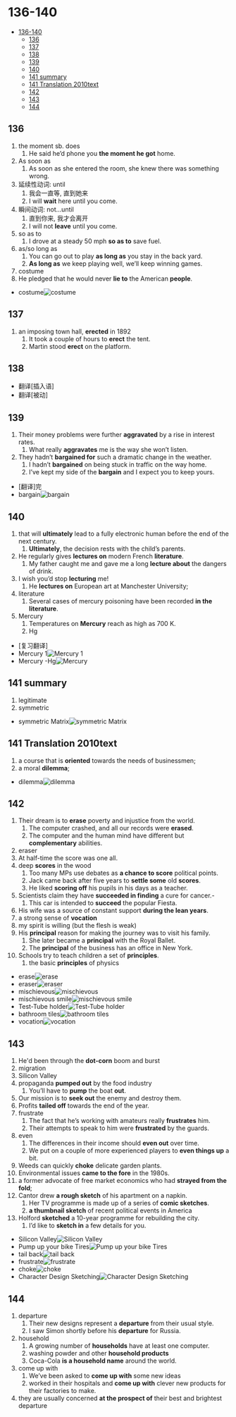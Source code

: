 # 136-140

- [136-140](#136-140)
  - [136](#136)
  - [137](#137)
  - [138](#138)
  - [139](#139)
  - [140](#140)
  - [141 summary](#141-summary)
  - [141 Translation 2010text](#141-translation-2010text)
  - [142](#142)
  - [143](#143)
  - [144](#144)

## 136

1. the moment sb. does
   1. He said he’d phone you **the moment he got** home.
2. As soon as
   1. As soon as she entered the room, she knew there was something wrong.
3. 延续性动词: until
   1. 我会一直等, 直到她来
   2. I will **wait** here until you come.
4. 瞬间动词: not...until
   1. 直到你来, 我才会离开
   2. I will not **leave** until you come.
5. so as to
   1. I drove at a steady 50 mph **so as to** save fuel.
6. as/so long as
   1. You can go out to play **as long as** you stay in the back yard.
   2. **As long as** we keep playing well, we’ll keep winning games.
7. costume
8. He pledged that he would never **lie to** the American **people**.

- costume![costume](https://www.rastaimposta.com/DSN/rastaimpostacom/Commerce/ProductImages/lg1_000785.jpg)

## 137

1. an imposing town hall, **erected** in 1892
   1. It took a couple of hours to **erect** the tent.
   2. Martin stood **erect** on the platform.

## 138

- 翻译[插入语]
- 翻译[被动]

## 139

1. Their money problems were further **aggravated** by a rise in interest rates.
   1. What really **aggravates** me is the way she won’t listen.
2. They hadn’t **bargained for** such a dramatic change in the weather.
   1. I hadn’t **bargained** on being stuck in traffic on the way home.
   2. I’ve kept my side of the **bargain** and I expect you to keep yours.

- [翻译]完
- bargain![bargain](https://www.industriallogic.com/img/blog/2010/12/bargainHuntingForCoats.jpg)

## 140

1. that will **ultimately** lead to a fully electronic human before the end of the next century.
   1. **Ultimately**, the decision rests with the child’s parents.
2. He regularly gives **lectures on** modern French **literature**.
   1. My father caught me and gave me a long **lecture about** the dangers of drink.
3. I wish you’d stop **lecturing** me!
   1. He **lectures on** European art at Manchester University;
4. literature
   1. Several cases of mercury poisoning have been recorded **in the literature**.
5. Mercury
   1. Temperatures on **Mercury** reach as high as 700 K.
   2. Hg

- [复习翻译]
- Mercury 1![Mercury 1](https://solarsystem.nasa.gov/system/stellar_items/image_files/2_feature_1600x900_mercury.jpg)
- Mercury -Hg![Mercury](https://cdn.britannica.com/91/150291-050-675525C7/mercury-beads-glass-container.jpg)

## 141 summary

1. legitimate
2. symmetric

- symmetric Matrix![symmetric Matrix](https://cdn1.byjus.com/wp-content/uploads/2020/07/Symmetric-Matrix-Skew-Symmetric-Matrix.png)

## 141 Translation 2010text

1. a course that is **oriented** towards the needs of businessmen;
2. a moral **dilemma**;

- dilemma![dilemma](https://merriam-webster.com/assets/mw/images/article/art-wap-landing-mp-lg/dilemma-1566@1x.jpg)

## 142

1. Their dream is to **erase** poverty and injustice from the world.
   1. The computer crashed, and all our records were **erased**.
   2. The computer and the human mind have different but **complementary** abilities.
2. eraser
3. At half-time the score was one all.
4. deep **scores** in the wood
   1. Too many MPs use debates as **a chance to score** political points.
   2. Jack came back after five years to **settle some** old **scores**.
   3. He liked **scoring off** his pupils in his days as a teacher.
5. Scientists claim they have **succeeded in finding** a cure for cancer.-
   1. This car is intended to **succeed** the popular Fiesta.
6. His wife was a source of constant support **during the lean years**.
7. a strong sense of **vocation**
8. my spirit is willing (but the flesh is weak)
9. His **principal** reason for making the journey was to visit his family.
   1. She later became a **principal** with the Royal Ballet.
   2. The **principal** of the business has an office in New York.
10. Schools try to teach children a set of **principles**.
    1. the basic **principles** of physics

- erase![erase](https://thumbs.dreamstime.com/b/erase-12773353.jpg)
- eraser![eraser](https://images.officeworks.com.au/api/2/img/https://s3-ap-southeast-2.amazonaws.com/wc-prod-pim/JPEG_1000x1000/SMGCHERLGE_studymate_greener_choice_eraser_large.jpg/resize?size=600&auth=MjA5OTcwODkwMg__)
- mischievous![mischievous](https://encrypted-tbn0.gstatic.com/images?q=tbn:ANd9GcR_U1b3o5v4HYDip0IRp1wwKZVWr4uTsyjl0w&usqp=CAU)
- mischievous smile![mischievous smile](https://encrypted-tbn0.gstatic.com/images?q=tbn:ANd9GcRYtjd6bITUveZpvLNrJYUWZBBY-XkoFv2ik1zqCWJrcSktot4JtdP-ZdCEq-R-FNfDcc8&usqp=CAU)
- Test-Tube holder![Test-Tube holder](https://cdn.mysagestore.com//213e202843a2458524d03d38746298e9/contents/555-3305/555-3305.jpg)
- bathroom tiles![bathroom tiles](https://www.thespruce.com/thmb/DwR0H2cFZ-q9kbqlNF4MX25LHXQ=/2668x2001/smart/filters:no_upscale()/gorgeous-bathroom-tiles-1822618-hero-499f00e1edee40909d747a1f064a3156.jpg)
- vocation![vocation](https://i.ytimg.com/vi/dOcE1zySM70/maxresdefault.jpg)

## 143

1. He'd been through the **dot-corn** boom and burst
2. migration
3. Silicon Valley
4. propaganda **pumped out** by the food industry
   1. You’ll have to **pump** the boat **out**.
5. Our mission is to **seek out** the enemy and destroy them.
6. Profits **tailed off** towards the end of the year.
7. frustrate
   1. The fact that he’s working with amateurs really **frustrates** him.
   2. Their attempts to speak to him were **frustrated** by the guards.
8. even
   1. The differences in their income should **even out** over time.
   2. We put on a couple of more experienced players to **even things up** a bit.
9. Weeds can quickly **choke** delicate garden plants.
10. Environmental issues **came to the fore** in the 1980s.
11. a former advocate of free market economics who had **strayed from the fold**;
12. Cantor drew **a rough sketch** of his apartment on a napkin.
    1. Her TV programme is made up of a series of **comic sketches**.
    2. **a thumbnail sketch** of recent political events in America
13. Holford **sketched** a 10-year programme for rebuilding the city.
    1. I’d like to **sketch in** a few details for you.

- Silicon Valley![Silicon Valley](https://upload.wikimedia.org/wikipedia/commons/4/43/Silicon_Valley%2C_facing_southward_towards_Downtown_San_Jose%2C_2014_%28cropped%29.jpg)
- Pump up your bike Tires![Pump up your bike Tires](https://i.ytimg.com/vi/F_H882ao8k4/maxresdefault.jpg)
- tail back![tail back](https://c8.alamy.com/compes/bb7h50/atascos-tailback-en-autopista-m25-bb7h50.jpg)
- frustrate![frustrate](https://i.nextmedia.com.au/Features/CRN-690-frustrated-iStock-664861556.jpg)
- choke![choke](https://ideas.ted.com/wp-content/uploads/sites/3/2019/04/web_ready_awan_choking_final.jpg)
- Character Design Sketching![Character Design Sketching](https://creativesessions.s3.amazonaws.com/content/2010/cs1/article_rough_sketch_group_interview/coghill-01.jpg)

## 144

1. departure
   1. Their new designs represent a **departure** from their usual style.
   2. I saw Simon shortly before his **departure** for Russia.
2. household
   1. A growing number of **households** have at least one computer.
   2. washing powder and other **household products**
   3. Coca-Cola **is a household name** around the world.
3. come up with
   1. We’ve been asked to **come up with** some new ideas
   2. worked in their hospitals and **come up with** clever new products for their factories to make.
4. they are usually concerned **at the prospect of** their best and brightest departure
